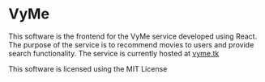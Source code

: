 # VyMe

This software is the frontend for the VyMe service developed using React. The purpose of the service is to recommend movies to users and provide search functionality. The service is currently hosted at [vyme.tk](http://vyme.tk)

This software is licensed using the MIT License

